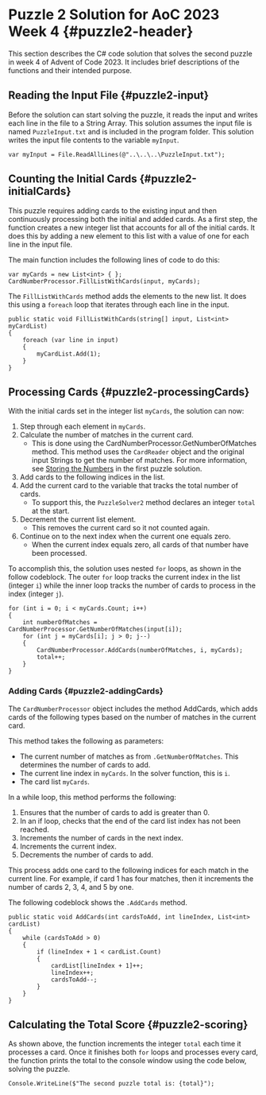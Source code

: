 # Puzzle 2 Solution for AoC 2023 Week 4 {#puzzle2-header}

This section describes the C# code solution that solves the second puzzle in week 4 of Advent of Code 2023.
It includes brief descriptions of the functions and their intended purpose.

## Reading the Input File {#puzzle2-input}

Before the solution can start solving the puzzle, it reads the input and writes each line in the file to a String Array. This solution assumes the input file is named `PuzzleInput.txt` and is included in the program folder.
This solution writes the input file contents to the variable `myInput`.

```
var myInput = File.ReadAllLines(@"..\..\..\PuzzleInput.txt");
```
	
## Counting the Initial Cards {#puzzle2-initialCards}

This puzzle requires adding cards to the existing input and then continuously processing both the initial and added cards. As a first step, the function creates a new integer list that accounts for all of the initial cards.
It does this by adding a new element to this list with a value of one for each line in the input file.

The main function includes the following lines of code to do this:

```
var myCards = new List<int> { };
CardNumberProcessor.FillListWithCards(input, myCards);
```

The `FillListWithCards` method adds the elements to the new list. It does this using a `foreach` loop that iterates through each line in the input.

```
public static void FillListWithCards(string[] input, List<int> myCardList)
{
    foreach (var line in input)
    {
		myCardList.Add(1);
    }
}
```

## Processing Cards {#puzzle2-processingCards}

With the initial cards set in the integer list `myCards`, the solution can now:

1. Step through each element in `myCards`.
2. Calculate the number of matches in the current card.
	- This is done using the CardNumberProcessor.GetNumberOfMatches method. This method uses the `CardReader` object and the original input Strings to get the number of matches. For more information, see [Storing the Numbers](./puzzle1-solution.md#puzzle1-storing) in the first puzzle solution.
3. Add cards to the following indices in the list.
4. Add the current card to the variable that tracks the total number of cards.
	- To support this, the `PuzzleSolver2` method declares an integer `total` at the start.
5. Decrement the current list element.
	- This removes the current card so it not counted again.
6. Continue on to the next index when the current one equals zero.
	- When the current index equals zero, all cards of that number have been processed.

To accomplish this, the solution uses nested `for` loops, as shown in the follow codeblock. The outer `for` loop tracks the current index in the list (integer `i`) while the inner loop tracks the number of cards to process in the index (integer `j`).

```
for (int i = 0; i < myCards.Count; i++)
{
    int numberOfMatches = CardNumberProcessor.GetNumberOfMatches(input[i]);
    for (int j = myCards[i]; j > 0; j--)
    {
        CardNumberProcessor.AddCards(numberOfMatches, i, myCards);
        total++;
    }
}
```

### Adding Cards {#puzzle2-addingCards}

The `CardNumberProcessor` object includes the method AddCards, which adds cards of the following types based on the number of matches in the current card.

This method takes the following as parameters:
- The current number of matches as from `.GetNumberOfMatches`. This determines the number of cards to add.
- The current line index in `myCards`. In the solver function, this is `i`.
- The card list `myCards`.

In a while loop, this method performs the following:
1. Ensures that the number of cards to add is greater than 0.
2. In an if loop, checks that the end of the card list index has not been reached.
3. Increments the number of cards in the next index.
4. Increments the current index.
5. Decrements the number of cards to add.

This process adds one card to the following indices for each match in the current line.
For example, if card 1 has four matches, then it increments the number of cards 2, 3, 4, and 5 by one.

The following codeblock shows the `.AddCards` method.

```
public static void AddCards(int cardsToAdd, int lineIndex, List<int> cardList)
{
    while (cardsToAdd > 0)
    {
        if (lineIndex + 1 < cardList.Count)
        {
            cardList[lineIndex + 1]++;
            lineIndex++;
            cardsToAdd--;
        }
    }
}
```

## Calculating the Total Score {#puzzle2-scoring}

As shown above, the function increments the integer `total` each time it processes a card.
Once it finishes both `for` loops and processes every card, the function prints the total to the console window using the code below, solving the puzzle.

```
Console.WriteLine($"The second puzzle total is: {total}");
```